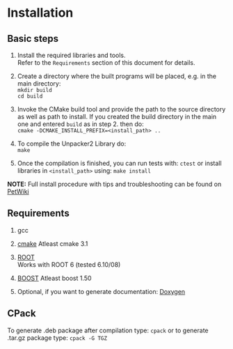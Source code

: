 # Installation

## Basic steps

1. Install the required libraries and tools.  
   Refer to the `Requirements` section of this document for details.

2. Create a directory where the built programs will be placed, e.g. in the main directory:  
   `mkdir build`  
   `cd build`

3. Invoke the CMake build tool and provide the path to the source directory as well as path to install.
   If you created the build directory in the main one and entered `build` as in step 2. then do:  
   `cmake -DCMAKE_INSTALL_PREFIX=<install_path> ..`

4. To compile the Unpacker2 Library do:  
   `make`

5. Once the compilation is finished, you can run tests with:
   `ctest`
   or install libraries in `<install_path>` using:
   `make install`

**NOTE:** Full install procedure with tips and troubleshooting can be found on [PetWiki](http://koza.if.uj.edu.pl/petwiki/index.php/Installing_the_J-PET_Framework_on_Ubuntu)

## Requirements
1. gcc

2. [cmake](https://cmake.org/)
    Atleast cmake 3.1

3. [ROOT](http://root.cern.ch)  
   Works with ROOT 6 (tested 6.10/08)

4. [BOOST](https://www.boost.org/)
    Atleast boost 1.50

5. Optional, if you want to generate documentation: [Doxygen](www.doxygen.org)

## CPack

To generate .deb package after compilation type:
`cpack`
or to generate .tar.gz package type:
`cpack -G TGZ`
